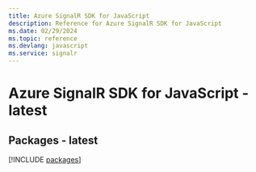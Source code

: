 ```yaml
---
title: Azure SignalR SDK for JavaScript
description: Reference for Azure SignalR SDK for JavaScript
ms.date: 02/29/2024
ms.topic: reference
ms.devlang: javascript
ms.service: signalr
---
```

# Azure SignalR SDK for JavaScript - latest
## Packages - latest
[!INCLUDE [packages](signalr-index.md)]